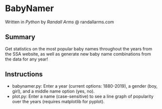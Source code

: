# BabyNamer
Written in *Python* by *Randall Arms* @ randallarms.com

## Summary
Get statistics on the most popular baby names throughout the years from the SSA website, as well as generate new baby name combinations from the data for any year!

## Instructions
* babynamer.py: Enter a year (current options: 1880-2019), a gender (boy, girl), and a middle name option (yes, no).
* plot.py: Enter a name (case-sensitive) to see a line graph of popularity over the years (requires matplotlib for pyplot).